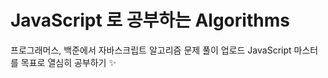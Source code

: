 # JavaScript 로 공부하는 Algorithms

프로그래머스, 백준에서 자바스크립트 알고리즘 문제 풀이 업로드
JavaScript 마스터를 목표로 열심히 공부하기 :sparkles: